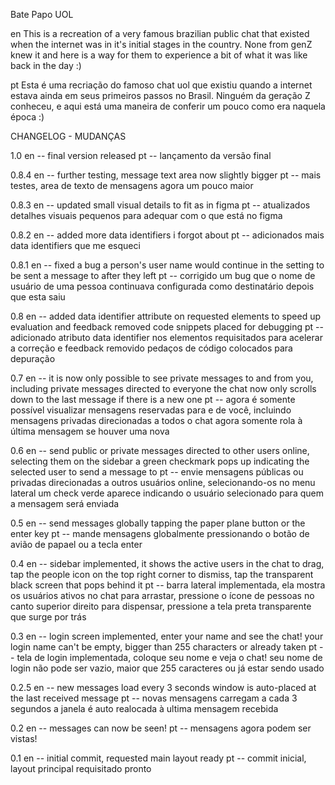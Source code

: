 Bate Papo UOL

en
This is a recreation of a very famous brazilian public chat that existed when the internet was in it's initial stages in the country.
None from genZ knew it and here is a way for them to experience a bit of what it was like back in the day :)

pt
Esta é uma recriação do famoso chat uol que existiu quando a internet estava ainda em seus primeiros passos no Brasil.
Ninguém da geração Z conheceu, e aqui está uma maneira de conferir um pouco como era naquela época :)

CHANGELOG - MUDANÇAS

1.0
en --
final version released
pt --
lançamento da versão final

0.8.4
en --
further testing, message text area now slightly bigger
pt --
mais testes, area de texto de mensagens agora um pouco maior

0.8.3
en --
updated small visual details to fit as in figma
pt --
atualizados detalhes visuais pequenos para adequar com o que está no figma

0.8.2
en --
added more data identifiers i forgot about
pt --
adicionados mais data identifiers que me esqueci

0.8.1
en --
fixed a bug a person's user name would continue in the setting to be sent a message to after they left
pt --
corrigido um bug que o nome de usuário de uma pessoa continuava configurada como destinatário depois que esta saiu

0.8
en --
added data identifier attribute on requested elements to speed up evaluation and feedback
removed code snippets placed for debugging
pt --
adicionado atributo data identifier nos elementos requisitados para acelerar a correção e feedback
removido pedaços de código colocados para depuração

0.7
en --
it is now only possible to see private messages to and from you, including private messages directed to everyone
the chat now only scrolls down to the last message if there is a new one
pt --
agora é somente possível visualizar mensagens reservadas para e de você, incluindo mensagens privadas direcionadas a todos
o chat agora somente rola à última mensagem se houver uma nova

0.6
en --
send public or private messages directed to other users online, selecting them on the sidebar
a green checkmark pops up indicating the selected user to send a message to
pt --
envie mensagens públicas ou privadas direcionadas a outros usuários online, selecionando-os no menu lateral
um check verde aparece indicando o usuário selecionado para quem a mensagem será enviada

0.5
en --
send messages globally tapping the paper plane button or the enter key
pt --
mande mensagens globalmente pressionando o botão de avião de papael ou a tecla enter

0.4
en --
sidebar implemented, it shows the active users in the chat
to drag, tap the people icon on the top right corner
to dismiss, tap the transparent black screen that pops behind it
pt --
barra lateral implementada, ela mostra os usuários ativos no chat
para arrastar, pressione o ícone de pessoas no canto superior direito
para dispensar, pressione a tela preta transparente que surge por trás

0.3
en --
login screen implemented, enter your name and see the chat!
your login name can't be empty, bigger than 255 characters or already taken
pt --
tela de login implementada, coloque seu nome e veja o chat!
seu nome de login não pode ser vazio, maior que 255 caracteres ou já estar sendo usado

0.2.5
en --
new messages load every 3 seconds
window is auto-placed at the last received message
pt --
novas mensagens carregam a cada 3 segundos
a janela é auto realocada à ultima mensagem recebida

0.2
en --
messages can now be seen!
pt --
mensagens agora podem ser vistas!

0.1
en --
initial commit, requested main layout ready
pt --
commit inicial, layout principal requisitado pronto